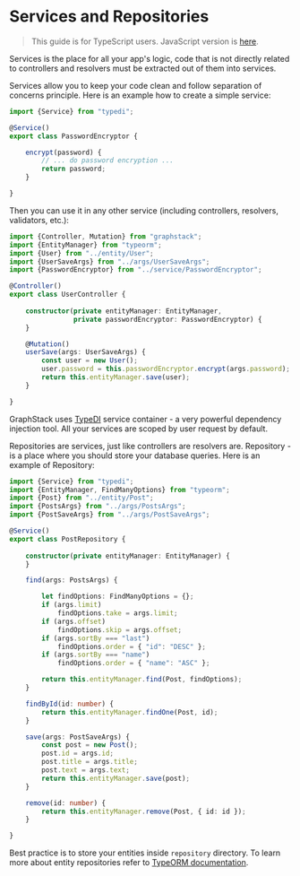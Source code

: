 # Services and Repositories

> This guide is for TypeScript users. JavaScript version is [here](../javascript/services-and-repositories.md).

Services is the place for all your app's logic, 
code that is not directly related to controllers and resolvers must be extracted out of them into services.

Services allow you to keep your code clean and follow separation of concerns principle.
Here is an example how to create a simple service:

```typescript
import {Service} from "typedi";

@Service()
export class PasswordEncryptor {

    encrypt(password) {
        // ... do password encryption ...
        return password;
    }

}
```

Then you can use it in any other service (including controllers, resolvers, validators, etc.):

```typescript
import {Controller, Mutation} from "graphstack";
import {EntityManager} from "typeorm";
import {User} from "../entity/User";
import {UserSaveArgs} from "../args/UserSaveArgs";
import {PasswordEncryptor} from "../service/PasswordEncryptor";

@Controller()
export class UserController {
    
    constructor(private entityManager: EntityManager,
                private passwordEncryptor: PasswordEncryptor) {
    }

    @Mutation()
    userSave(args: UserSaveArgs) {
        const user = new User();
        user.password = this.passwordEncryptor.encrypt(args.password);
        return this.entityManager.save(user);
    }

}
```

GraphStack uses [TypeDI](https://github.com/typestack/typedi) service container - a very powerful dependency injection tool.
All your services are scoped by user request by default.

Repositories are services, just like controllers are resolvers are.
Repository - is a place where you should store your database queries. Here is an example of Repository:

```typescript
import {Service} from "typedi";
import {EntityManager, FindManyOptions} from "typeorm";
import {Post} from "../entity/Post";
import {PostsArgs} from "../args/PostsArgs";
import {PostSaveArgs} from "../args/PostSaveArgs";

@Service()
export class PostRepository {
    
    constructor(private entityManager: EntityManager) {
    }

    find(args: PostsArgs) {

        let findOptions: FindManyOptions = {};
        if (args.limit)
            findOptions.take = args.limit;
        if (args.offset)
            findOptions.skip = args.offset;
        if (args.sortBy === "last")
            findOptions.order = { "id": "DESC" };
        if (args.sortBy === "name")
            findOptions.order = { "name": "ASC" };

        return this.entityManager.find(Post, findOptions);
    }

    findById(id: number) {
        return this.entityManager.findOne(Post, id);
    }

    save(args: PostSaveArgs) {
        const post = new Post();
        post.id = args.id;
        post.title = args.title;
        post.text = args.text;
        return this.entityManager.save(post);
    }

    remove(id: number) {
        return this.entityManager.remove(Post, { id: id });
    }

}
```

Best practice is to store your entities inside `repository` directory.
To learn more about entity repositories refer to [TypeORM documentation](http://typeorm.io/#/custom-repository).